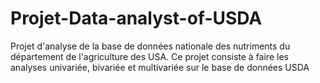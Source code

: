 # Projet-Data-analyst-of-USDA
Projet d'analyse de la base de données nationale des nutriments du département de l'agriculture des USA. 
Ce projet consiste à faire les analyses univariée, bivariée et multivariée sur le base de données USDA
